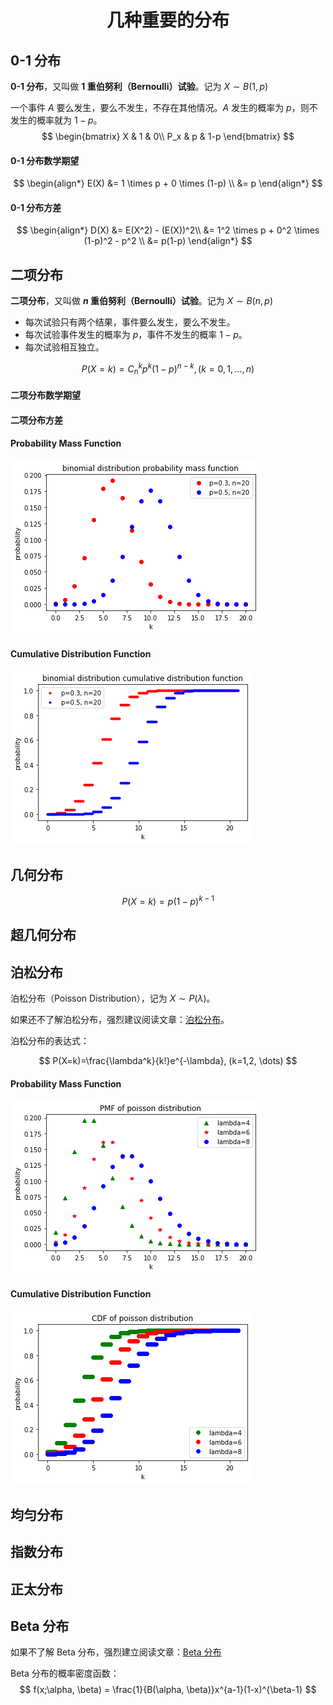 # <center>几种重要的分布</center>



## 0-1 分布

**0-1 分布**，又叫做 **$1$ 重伯努利（Bernoulli）试验**。记为 $X \sim B(1, p)$

一个事件 $A$ 要么发生，要么不发生，不存在其他情况。$A$ 发生的概率为 $p$，则不发生的概率就为 $1-p$。
$$
\begin{bmatrix}
X & 1 & 0\\ 
P_x & p & 1-p
\end{bmatrix}
$$


#### 0-1 分布数学期望

$$
\begin{align*}
E(X) &= 1 \times p + 0 \times (1-p) \\ 
 &= p
\end{align*}
$$

#### 0-1 分布方差

$$
\begin{align*}
D(X) &= E(X^2) - (E(X))^2\\ 
 &= 1^2 \times p + 0^2 \times (1-p)^2 - p^2 \\
 &= p(1-p)
\end{align*}
$$



## 二项分布

**二项分布**，又叫做 **$n$ 重伯努利（Bernoulli）试验**。记为 $X \sim B(n, p)$

- 每次试验只有两个结果，事件要么发生，要么不发生。
- 每次试验事件发生的概率为 $p$，事件不发生的概率 $1-p$。
- 每次试验相互独立。

$$
P(X=k)=C_n^kp^k(1-p)^{n-k}, (k=0,1,\dots,n)
$$



#### 二项分布数学期望

#### 二项分布方差

#### Probability Mass Function

![1558752047279](assets/1558752047279.png)

#### Cumulative Distribution Function

![1558754798671](assets/1558754798671.png)

## 几何分布

$$
P(X=k)=p(1-p)^{k-1}
$$





## 超几何分布

## 泊松分布

泊松分布（Poisson Distribution），记为 $X \sim P(\lambda)$。

如果还不了解泊松分布，强烈建议阅读文章：[泊松分布](./poisson_distribution.md)。

泊松分布的表达式：

$$
P(X=k)=\frac{\lambda^k}{k!}e^{-\lambda}, (k=1,2, \dots)
$$

#### Probability Mass Function

![1559048079277](assets/1559048079277.png)

#### Cumulative Distribution Function

![1559048537576](assets/1559048537576.png)

## 均匀分布

## 指数分布





## 正太分布





## Beta 分布

如果不了解 Beta 分布，强烈建立阅读文章：[Beta 分布](./beta_distribution.md)

Beta 分布的概率密度函数：
$$
f(x;\alpha, \beta) = \frac{1}{B(\alpha, \beta)}x^{a-1}(1-x)^{\beta-1}
$$

